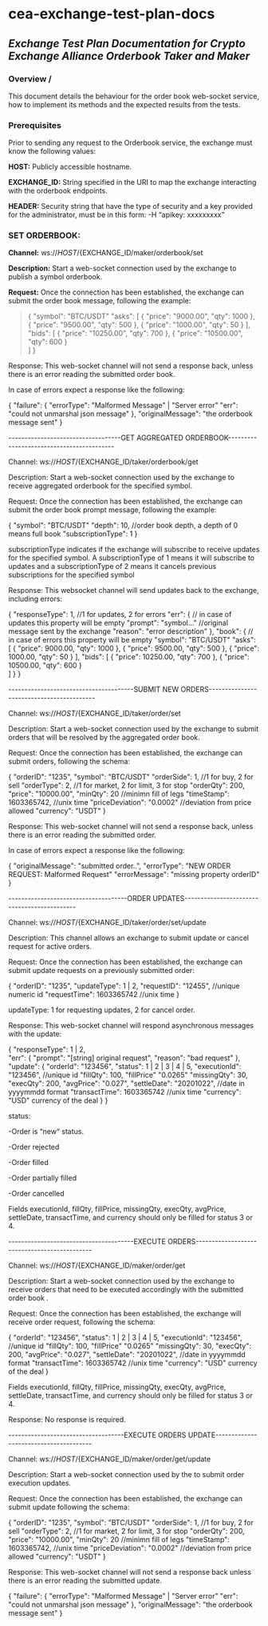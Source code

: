 # cea-exchange-test-plan-docs

## *Exchange Test Plan Documentation for Crypto Exchange Alliance Orderbook Taker and Maker*



### **Overview** /
This document details the behaviour for the order book web-socket service, how to implement its methods 
and the expected results from the tests. 

### **Prerequisites**

Prior to sending any request to the Orderbook service, the exchange must know the following values:

**HOST:** Publicly accessible hostname.

**EXCHANGE_ID:** String specified in the URI to map the exchange interacting with the orderbook endpoints.

**HEADER:** Security string that have the type of security and a key provided for the administrator, must be in this form: -H “apikey: xxxxxxxxx”



### **SET ORDERBOOK:**

**Channel:** ws://${HOST}/${EXCHANGE_ID/maker/orderbook/set

**Description:** Start a web-socket connection used by the exchange to publish a symbol orderbook.

**Request:** 	Once the connection has been established, the exchange can submit the order book message, 
following the example:

>{
  "symbol": "BTC/USDT"
  "asks": [
    {
      "price": "9000.00",
      "qty": 1000
    },
    {
      "price": "9500.00",
      "qty": 500
    },
    {
      "price": "1000.00",
      "qty": 50
    }
  ],
  "bids": [
    {
      "price": "10250.00",
      "qty": 700
    },
    {
      "price": "10500.00",
      "qty": 600
    }    
  ]
}

Response: This web-socket channel will not send a response back, unless there is an error reading 
the submitted order book. 

In case of errors expect a response like the following:

{
  "failure": {
    "errorType": "Malformed Message" | "Server error"
    "err": "could not unmarshal json message"
  },
  "originalMessage": "the orderbook message sent"
}


-----------------------------------GET AGGREGATED ORDERBOOK------------------------------------------

Channel:    ws://${HOST}/${EXCHANGE_ID/taker/orderbook/get

Description:    Start a web-socket connection used by the exchange to receive aggregated orderbook for
the specified symbol.

Request:  Once the connection has been established, the exchange can submit the order book prompt message,
following the example:

{
  "symbol": "BTC/USDT"
  "depth": 10, //order book depth, a depth of 0 means full book
  "subscriptionType": 1
}

subscriptionType indicates if the exchange will subscribe to receive updates for the specified symbol.
A subscriptionType of 1 means it will subscribe to updates and a subscriptionType of 2 means it cancels 
previous subscriptions for the specified symbol


Response:   This websocket channel will send updates back to the exchange,
including errors:

{
  "responseType": 1, //1 for updates, 2 for errors
  "err": { // in case of updates this property will be empty
    "prompt": "symbol..." //original message sent by the exchange
    "reason": "error description"
  },
  "book": { // in case of errors this property will be empty
    "symbol": "BTC/USDT"
    "asks": [
      {
        "price": 9000.00,
        "qty": 1000
      },
      {
        "price": 9500.00,
        "qty": 500
      },
      {
        "price": 1000.00,
        "qty": 50
      }
    ],
    "bids": [
      {
        "price": 10250.00,
        "qty": 700
      },
      {
        "price": 10500.00,
        "qty": 600
      }    
    ]
  }
}


---------------------------------------SUBMIT NEW ORDERS------------------------------------------

Channel:    ws://${HOST}/${EXCHANGE_ID/taker/order/set

Description:    Start a web-socket connection used by the exchange to submit orders that will be
resolved by the aggregated order book.

Request:    Once the connection has been established, the exchange can submit orders,
following the schema:

{
  "orderID": "1235",
  "symbol": "BTC/USDT"
  "orderSide": 1, //1 for buy, 2 for sell
  "orderType": 2, //1 for market, 2 for limit, 3 for stop
  "orderQty": 200,
  "price": "10000.00",
  "minQty": 20 //minimn fill of legs
  "timeStamp": 1603365742, //unix time
  "priceDeviation": "0.0002" //deviation from price allowed
  "currency": "USDT"
}

Response:   This web-socket channel will not send a response back, unless there is an error reading 
the submitted order.

In case of errors expect a response like the following:

{
  "originalMessage": "submitted order..",
  "errorType": "NEW ORDER REQUEST: Malformed Request"
  "errorMessage": "missing property orderID"
}

-------------------------------------ORDER UPDATES--------------------------------------------

Channel:    ws://${HOST}/${EXCHANGE_ID/taker/order/set/update

Description:    This channel allows an exchange to submit update or cancel request for active orders. 

Request:    Once the connection has been established, the exchange can submit update
requests on a previously submitted order:

{
  "orderID": "1235",
  "updateType": 1 | 2,
  "requestID": "12455", //unique numeric id
  "requestTime": 1603365742 //unix time
}

updateType: 1 for requesting updates, 2 for cancel order.

Response:   This web-socket channel will respond asynchronous
messages  with the update:

{
  "responseType": 1 | 2,  
  "err": {
    "prompt": "[string] original request",
    "reason": "bad request"
  },
  "update": {
    "orderId": "123456",
    "status": 1 | 2 | 3 | 4 | 5,
    "executionId": "123456", //unique id
    "fillQty": 100, 
    "fillPrice" "0.0265" 
    "missingQty": 30, 
    "execQty": 200, 
    "avgPrice": "0.027", 
    "settleDate": "20201022", //date in yyyymmdd format
    "transactTime": 1603365742 //unix time
    "currency": "USD" currency of the deal
  }
}

status:

-Order is “new“ status.

-Order rejected

-Order filled

-Order partially filled

-Order cancelled

Fields executionId, fillQty, fillPrice, missingQty, execQty, avgPrice, settleDate, transactTime, 
and currency should only be filled for status 3 or 4.


---------------------------------------EXECUTE ORDERS---------------------------------------------

Channel:    ws://${HOST}/${EXCHANGE_ID/maker/order/get

Description:    Start a web-socket connection used by the exchange to receive orders that need to
be executed accordingly with the submitted order book .

Request:    Once the connection has been established, the exchange will receive order request, 
following the schema:

{
  "orderId": "123456",
  "status": 1 | 2 | 3 | 4 | 5,
  "executionId": "123456", //unique id
  "fillQty": 100, 
  "fillPrice" "0.0265" 
  "missingQty": 30, 
  "execQty": 200, 
  "avgPrice": "0.027", 
  "settleDate": "20201022", //date in yyyymmdd format
  "transactTime": 1603365742 //unix time
  "currency": "USD" currency of the deal
}

Fields executionId, fillQty, fillPrice, missingQty, execQty, avgPrice, settleDate, 
transactTime, and currency should only be filled for status 3 or 4.

Response:   No response is required.



------------------------------------EXECUTE ORDERS UPDATE---------------------------------------

Channel:    ws://${HOST}/${EXCHANGE_ID/maker/order/get/update

Description:    Start a web-socket connection used by the to submit order execution updates.

Request:    Once the connection has been established, the exchange can submit 
update following the schema:

{
  "orderID": "1235",
  "symbol": "BTC/USDT"
  "orderSide": 1, //1 for buy, 2 for sell
  "orderType": 2, //1 for market, 2 for limit, 3 for stop
  "orderQty": 200,
  "price": "10000.00",
  "minQty": 20 //minimn fill of legs
  "timeStamp": 1603365742, //unix time
  "priceDeviation": "0.0002" //deviation from price allowed
  "currency": "USDT"
}

Response:   This web-socket channel will not send a response back unless there is
an error reading the submitted update.

{
  "failure": {
    "errorType": "Malformed Message" | "Server error"
    "err": "could not unmarshal json message"
  },
  "originalMessage": "the orderbook message sent"
}








